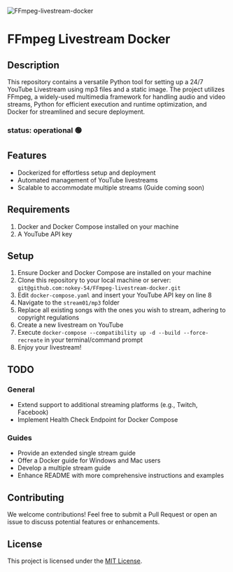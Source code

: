 ![FFmpeg-livestream-docker](https://images.unsplash.com/photo-1594394489098-74ac04c0fc2e?ixlib=rb-4.0.3&ixid=MnwxMjA3fDB8MHxwaG90by1wYWdlfHx8fGVufDB8fHx8&auto=format&fit=crop&w=4170&q=80)

# FFmpeg Livestream Docker

## Description
This repository contains a versatile Python tool for setting up a 24/7 YouTube Livestream using mp3 files and a static image. The project utilizes FFmpeg, a widely-used multimedia framework for handling audio and video streams, Python for efficient execution and runtime optimization, and Docker for streamlined and secure deployment.

### status: operational 🟢

## Features
- Dockerized for effortless setup and deployment
- Automated management of YouTube livestreams
- Scalable to accommodate multiple streams (Guide coming soon)

## Requirements
1. Docker and Docker Compose installed on your machine
2. A YouTube API key

## Setup
1. Ensure Docker and Docker Compose are installed on your machine
2. Clone this repository to your local machine or server: `git@github.com:nokey-54/FFmpeg-livestream-docker.git`
3. Edit `docker-compose.yaml` and insert your YouTube API key on line 8
4. Navigate to the `stream01/mp3` folder
5. Replace all existing songs with the ones you wish to stream, adhering to copyright regulations
6. Create a new livestream on YouTube
7. Execute `docker-compose --compatibility up -d --build --force-recreate` in your terminal/command prompt
8. Enjoy your livestream!

## TODO

### General
- Extend support to additional streaming platforms (e.g., Twitch, Facebook)
- Implement Health Check Endpoint for Docker Compose

### Guides
- Provide an extended single stream guide
- Offer a Docker guide for Windows and Mac users
- Develop a multiple stream guide
- Enhance README with more comprehensive instructions and examples

## Contributing
We welcome contributions! Feel free to submit a Pull Request or open an issue to discuss potential features or enhancements.

## License
This project is licensed under the [MIT License](LICENSE.md).
